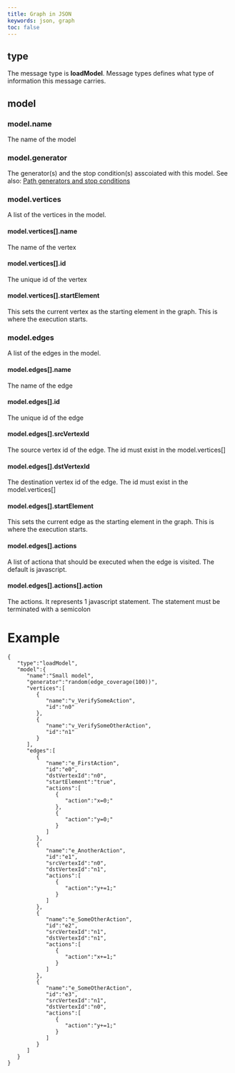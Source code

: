```yaml
---
title: Graph in JSON
keywords: json, graph
toc: false
---
```



## type
The message type is **loadModel**. Message types defines what type of information this message carries.

## model
### model.name
The name of the model
### model.generator
The generator(s) and the stop condition(s) asscoiated with this model. See also: [Path generators and stop conditions](/docs/path_generators_and_stop_conditions)
### model.vertices
A list of the vertices in the model.
#### model.vertices[].name
The name of the vertex
#### model.vertices[].id
The unique id of the vertex
#### model.vertices[].startElement
This sets the current vertex as the starting element in the graph. This is where the execution starts.
### model.edges
A list of the edges in the model.
#### model.edges[].name
The name of the edge
#### model.edges[].id
The unique id of the edge
#### model.edges[].srcVertexId
The source vertex id of the edge. The id must exist in the model.vertices[]
#### model.edges[].dstVertexId
The destination vertex id of the edge. The id must exist in the model.vertices[]
#### model.edges[].startElement
This sets the current edge as the starting element in the graph. This is where the execution starts.
#### model.edges[].actions
A list of actiona that should be executed when the edge is visited. The default is javascript.
#### model.edges[].actions[].action
The actions. It represents 1 javascript statement. The statement must be terminated with a semicolon

# Example
~~~
{  
   "type":"loadModel",
   "model":{  
      "name":"Small model",
      "generator":"random(edge_coverage(100))",
      "vertices":[  
         {  
            "name":"v_VerifySomeAction",
            "id":"n0"
         },
         {  
            "name":"v_VerifySomeOtherAction",
            "id":"n1"
         }
      ],
      "edges":[  
         {  
            "name":"e_FirstAction",
            "id":"e0",
            "dstVertexId":"n0",
            "startElement":"true",
            "actions":[  
               {  
                  "action":"x=0;"
               },
               {  
                  "action":"y=0;"
               }
            ]
         },
         {  
            "name":"e_AnotherAction",
            "id":"e1",
            "srcVertexId":"n0",
            "dstVertexId":"n1",
            "actions":[  
               {  
                  "action":"y+=1;"
               }
            ]
         },
         {  
            "name":"e_SomeOtherAction",
            "id":"e2",
            "srcVertexId":"n1",
            "dstVertexId":"n1",
            "actions":[  
               {  
                  "action":"x+=1;"
               }
            ]
         },
         {  
            "name":"e_SomeOtherAction",
            "id":"e3",
            "srcVertexId":"n1",
            "dstVertexId":"n0",
            "actions":[  
               {  
                  "action":"y+=1;"
               }
            ]
         }
      ]
   }
}
~~~

